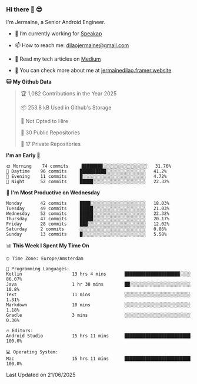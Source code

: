 ### Hi there 👋 😎
I'm Jermaine, a Senior Android Engineer.

- 🔭 I’m currently working for [Speakap](https://www.speakap.com/)

- 📫 How to reach me: dilaojermaine@gmail.com

- 📖 Read my tech articles on [Medium](https://jermainedilao.medium.com/)

- 👀 You can check more about me at [jermainedilao.framer.website](https://jermainedilao.framer.website)

<!--
**jermainedilao/jermainedilao** is a ✨ _special_ ✨ repository because its `README.md` (this file) appears on your GitHub profile.

Here are some ideas to get you started:

- 🔭 I’m currently working on ...
- 🌱 I’m currently learning ...
- 👯 I’m looking to collaborate on ...
- 🤔 I’m looking for help with ...
- 💬 Ask me about ...
- 📫 How to reach me: ...
- 😄 Pronouns: ...
- ⚡ Fun fact: ...
-->

<!--START_SECTION:waka-->
**🐱 My Github Data** 

> 🏆 1,082 Contributions in the Year 2025
 > 
> 📦 253.8 kB Used in Github's Storage 
 > 
> 🚫 Not Opted to Hire
 > 
> 📜 30 Public Repositories 
 > 
> 🔑 17 Private Repositories  
 > 
**I'm an Early 🐤** 

```text
🌞 Morning    74 commits     ████████░░░░░░░░░░░░░░░░░   31.76% 
🌆 Daytime    96 commits     ██████████░░░░░░░░░░░░░░░   41.2% 
🌃 Evening    11 commits     █░░░░░░░░░░░░░░░░░░░░░░░░   4.72% 
🌙 Night      52 commits     █████░░░░░░░░░░░░░░░░░░░░   22.32%

```
📅 **I'm Most Productive on Wednesday** 

```text
Monday       42 commits     ████░░░░░░░░░░░░░░░░░░░░░   18.03% 
Tuesday      49 commits     █████░░░░░░░░░░░░░░░░░░░░   21.03% 
Wednesday    52 commits     █████░░░░░░░░░░░░░░░░░░░░   22.32% 
Thursday     47 commits     █████░░░░░░░░░░░░░░░░░░░░   20.17% 
Friday       28 commits     ███░░░░░░░░░░░░░░░░░░░░░░   12.02% 
Saturday     2 commits      ░░░░░░░░░░░░░░░░░░░░░░░░░   0.86% 
Sunday       13 commits     █░░░░░░░░░░░░░░░░░░░░░░░░   5.58%

```


📊 **This Week I Spent My Time On** 

```text
⌚︎ Time Zone: Europe/Amsterdam

💬 Programming Languages: 
Kotlin                   13 hrs 4 mins       █████████████████████░░░░   86.07% 
Java                     1 hr 38 mins        ██░░░░░░░░░░░░░░░░░░░░░░░   10.8% 
Text                     11 mins             ░░░░░░░░░░░░░░░░░░░░░░░░░   1.31% 
Markdown                 10 mins             ░░░░░░░░░░░░░░░░░░░░░░░░░   1.18% 
Gradle                   3 mins              ░░░░░░░░░░░░░░░░░░░░░░░░░   0.36%

🔥 Editors: 
Android Studio           15 hrs 11 mins      █████████████████████████   100.0%

💻 Operating System: 
Mac                      15 hrs 11 mins      █████████████████████████   100.0%

```


 Last Updated on 21/06/2025
<!--END_SECTION:waka-->
